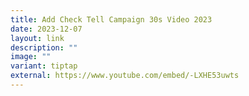 ```yaml
---
title: Add Check Tell Campaign 30s Video 2023
date: 2023-12-07
layout: link
description: ""
image: ""
variant: tiptap
external: https://www.youtube.com/embed/-LXHE53uwts
---
```

